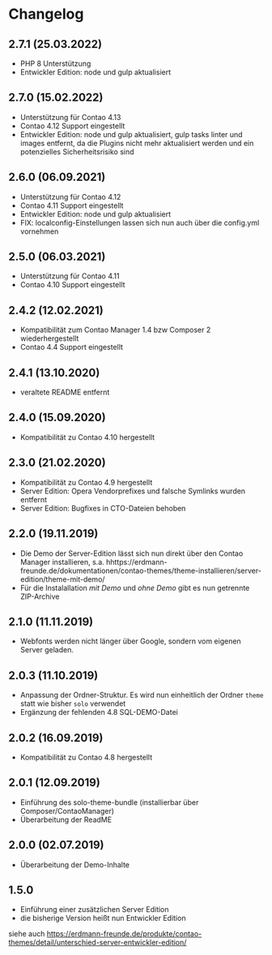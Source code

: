# Changelog

## 2.7.1 (25.03.2022)
- PHP 8 Unterstützung
- Entwickler Edition: node und gulp aktualisiert

## 2.7.0 (15.02.2022)
- Unterstützung für Contao 4.13
- Contao 4.12 Support eingestellt
- Entwickler Edition: node und gulp aktualisiert, gulp tasks linter und images entfernt, da die Plugins nicht mehr aktualisiert werden und ein potenzielles Sicherheitsrisiko sind

## 2.6.0 (06.09.2021)
- Unterstützung für Contao 4.12
- Contao 4.11 Support eingestellt
- Entwickler Edition: node und gulp aktualisiert
- FIX: localconfig-Einstellungen lassen sich nun auch über die config.yml vornehmen

## 2.5.0 (06.03.2021)
- Unterstützung für Contao 4.11
- Contao 4.10 Support eingestellt

## 2.4.2 (12.02.2021)
- Kompatibilität zum Contao Manager 1.4 bzw Composer 2 wiederhergestellt
- Contao 4.4 Support eingestellt

## 2.4.1 (13.10.2020)
- veraltete README entfernt

## 2.4.0 (15.09.2020)
- Kompatibilität zu Contao 4.10 hergestellt 

## 2.3.0 (21.02.2020)
- Kompatibilität zu Contao 4.9 hergestellt
- Server Edition: Opera Vendorprefixes und falsche Symlinks wurden entfernt
- Server Edition: Bugfixes in CTO-Dateien behoben

## 2.2.0 (19.11.2019)
- Die Demo der Server-Edition lässt sich nun direkt über den Contao Manager installieren, s.a. hhttps://erdmann-freunde.de/dokumentationen/contao-themes/theme-installieren/server-edition/theme-mit-demo/
- Für die Instalallation _mit Demo_ und _ohne Demo_ gibt es nun getrennte ZIP-Archive

## 2.1.0 (11.11.2019)
- Webfonts werden nicht länger über Google, sondern vom eigenen Server geladen.  

## 2.0.3 (11.10.2019)
- Anpassung der Ordner-Struktur. Es wird nun einheitlich der Ordner `theme` statt wie bisher `solo` verwendet
- Ergänzung der fehlenden 4.8 SQL-DEMO-Datei

## 2.0.2 (16.09.2019)
- Kompatibilität zu Contao 4.8 hergestellt

## 2.0.1 (12.09.2019)
- Einführung des solo-theme-bundle (installierbar über Composer/ContaoManager)
- Überarbeitung der ReadME

## 2.0.0 (02.07.2019)
- Überarbeitung der Demo-Inhalte

## 1.5.0
- Einführung einer zusätzlichen Server Edition
- die bisherige Version heißt nun Entwickler Edition

siehe auch https://erdmann-freunde.de/produkte/contao-themes/detail/unterschied-server-entwickler-edition/